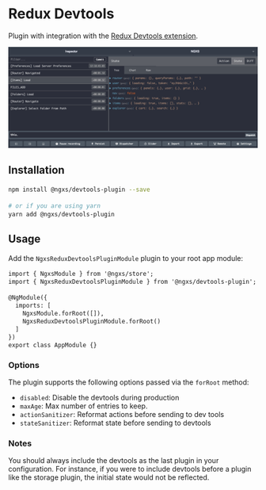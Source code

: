 # Redux Devtools
Plugin with integration with the [Redux Devtools extension](http://extension.remotedev.io/).

![Devtools Screenshot](../assets/devtools.png)

## Installation
```bash
npm install @ngxs/devtools-plugin --save

# or if you are using yarn
yarn add @ngxs/devtools-plugin
```

## Usage
Add the `NgxsReduxDevtoolsPluginModule` plugin to your root app module:

```TS
import { NgxsModule } from '@ngxs/store';
import { NgxsReduxDevtoolsPluginModule } from '@ngxs/devtools-plugin';

@NgModule({
  imports: [
    NgxsModule.forRoot([]),
    NgxsReduxDevtoolsPluginModule.forRoot()
  ]
})
export class AppModule {}
```

### Options
The plugin supports the following options passed via the `forRoot` method:

- `disabled`: Disable the devtools during production
- `maxAge`: Max number of entries to keep.
- `actionSanitizer`: Reformat actions before sending to dev tools
- `stateSanitizer`: Reformat state before sending to devtools

### Notes
You should always include the devtools as the last plugin in your configuration.
For instance, if you were to include devtools before a plugin like the storage
plugin, the initial state would not be reflected.
